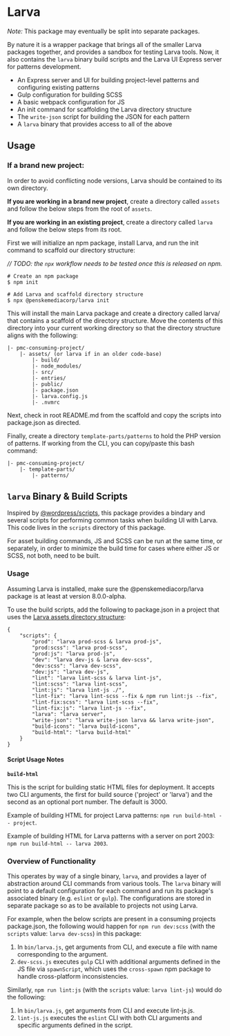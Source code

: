 # Larva

_Note:_ This package may eventually be split into separate packages.

By nature it is a wrapper package that brings all of the smaller Larva packages together, and provides a sandbox for testing Larva tools. Now, it also contains the `larva` binary build scripts and the Larva UI Express server for patterns development.

* An Express server and UI for building project-level patterns and configuring existing patterns
* Gulp configuration for building SCSS
* A basic webpack configuration for JS
* An init command for scaffolding the Larva directory structure
* The `write-json` script for building the JSON for each pattern
* A `larva` binary that provides access to all of the above

## Usage

### If a brand new project:

In order to avoid conflicting node versions, Larva should be contained to its own directory.

**If you are working in a brand new project**, create a directory called `assets` and follow the below steps from the root of `assets`.

**If you are working in an existing project**, create a directory called `larva` and follow the below steps from its root.

First we will initialize an npm package, install Larva, and run the init command to scaffold our directory structure:

_// TODO: the `npx` workflow needs to be tested once this is released on npm._

```
# Create an npm package
$ npm init

# Add Larva and scaffold directory structure
$ npx @penskemediacorp/larva init
```

This will install the main Larva package and create a directory called larva/ that contains a scaffold of the directory structure. Move the contents of this directory into your current working directory so that the directory structure aligns with the following:

```
|- pmc-consuming-project/
	|- assets/ (or larva if in an older code-base)
		|- build/
		|- node_modules/
		|- src/
		|- entries/
		|- public/
		|- package.json
		|- larva.config.js
		|- .nvmrc
```

Next, check in root README.md from the scaffold and copy the scripts into package.json as directed.

Finally, create a directory `template-parts/patterns` to hold the PHP version of patterns. If working from the CLI, you can copy/paste this bash command:

```
|- pmc-consuming-project/
	|- template-parts/
		|- patterns/
```

## `larva` Binary & Build Scripts

Inspired by [@wordpress/scripts](https://github.com/WordPress/gutenberg/tree/master/packages/scripts), this package provides a bindary and several scripts for performing common tasks when building UI with Larva. This code lives in the `scripts` directory of this package.

For asset building commands, JS and SCSS can be run at the same time, or separately, in order to minimize the build time for cases where either JS or SCSS, not both, need to be built.

### Usage

Assuming Larva is installed, make sure the @penskemediacorp/larva package is at least at version 8.0.0-alpha.

To use the build scripts, add the following to package.json in a project that uses the [Larva assets directory structure](https://github.com/penske-media-corp/pmc-larva/tree/master/packages/larva#usage):

```
{
	"scripts": {
		"prod": "larva prod-scss & larva prod-js",
		"prod:scss": "larva prod-scss",
		"prod:js": "larva prod-js",
		"dev": "larva dev-js & larva dev-scss",
		"dev:scss": "larva dev-scss",
		"dev:js": "larva dev-js",
		"lint": "larva lint-scss & larva lint-js",
		"lint:scss": "larva lint-scss",
		"lint:js": "larva lint-js ./",
		"lint-fix": "larva lint-scss --fix & npm run lint:js --fix",
		"lint-fix:scss": "larva lint-scss --fix",
		"lint-fix:js": "larva lint-js --fix",
		"larva": "larva server",
		"write-json": "larva write-json larva && larva write-json",
		"build-icons": "larva build-icons",
		"build-html": "larva build-html"
	}
}
```

#### Script Usage Notes

**`build-html`**

This is the script for building static HTML files for deployment. It accepts two CLI arguments, the first for build source ('project' or 'larva') and the second as an optional port number. The default is 3000.

Example of building HTML for project Larva patterns:
`npm run build-html -- project`.

Example of building HTML for Larva patterns with a server on port 2003:
`npm run build-html -- larva 2003`.


### Overview of Functionality

This operates by way of a single binary, `larva`, and provides a layer of abstraction around CLI commands from various tools. The `larva` binary will point to a default configuration for each command and run its package's associated binary (e.g. `eslint` or `gulp`). The configurations are stored in separate package so as to be available to projects not using Larva.

For example, when the below scripts are present in a consuming projects package.json, the following would happen for `npm run dev:scss` (with the `scripts` value: `larva dev-scss`) in this package:
1. In `bin/larva.js`, get arguments from CLI, and execute a file with name corresponding to the argument.
2. `dev-scss.js` executes `gulp` CLI with additional arguments defined in the JS file via `spawnScript`, which uses the `cross-spawn` npm package to handle cross-platform inconsistencies.

Similarly, `npm run lint:js` (with the `scripts` value: `larva lint-js`) would do the following:
1. In `bin/larva.js`, get arguments from CLI and execute lint-js.js.
2. `lint-js.js` executes the `eslint` CLI with both CLI arguments and specific arguments defined in the script.
